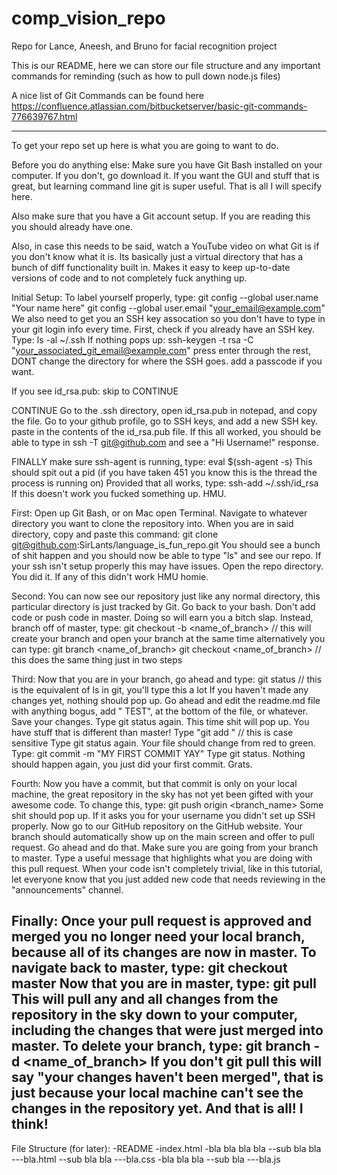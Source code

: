 # comp_vision_repo
Repo for Lance, Aneesh, and Bruno for facial recognition project

This is our README, here we can store our file structure and any important commands for reminding (such as how to pull down node.js files)

A nice list of Git Commands can be found here
https://confluence.atlassian.com/bitbucketserver/basic-git-commands-776639767.html



-------------------------------------------------------------------------------------------

To get your repo set up here is what you are going to want to do.

Before you do anything else:
Make sure you have Git Bash installed on your computer. If you don't, go download it.
If you want the GUI and stuff that is great, but learning command line git is super useful. That is all I will specify here.

Also make sure that you have a Git account setup. If you are reading this you should already have one.

Also, in case this needs to be said, watch a YouTube video on what Git is if you don't know what it is.
Its basically just a virtual directory that has a bunch of diff functionality built in.
Makes it easy to keep up-to-date versions of code and to not completely fuck anything up.

Initial Setup:
To label yourself properly, type:
git config --global user.name "Your name here"
git config --global user.email "your_email@example.com"
We also need to get you an SSH key assocation so you don't have to type in your git login info every time.
First, check if you already have an SSH key. Type:
ls -al ~/.ssh
If nothing pops up:
ssh-keygen -t rsa -C "your_associated_git_email@example.com"
press enter through the rest, DONT change the directory for where the SSH goes. add a passcode if you want.


If you see id_rsa.pub: 
skip to CONTINUE

CONTINUE
Go to the .ssh directory, open id_rsa.pub in notepad, and copy the file.
Go to your github profile, go to SSH keys, and add a new SSH key. paste in the contents of the id_rsa.pub file.
If this all worked, you should be able to type in ssh -T git@github.com and see a "Hi Username!" response.

FINALLY
make sure ssh-agent is running, type:
eval $(ssh-agent -s)
This should spit out a pid (if you have taken 451 you know this is the thread the process is running on)
Provided that all works, type:
ssh-add ~/.ssh/id_rsa
If this doesn't work you fucked something up. HMU.

First:
Open up Git Bash, or on Mac open Terminal. Navigate to whatever directory you want to clone the repository into.
When you are in said directory, copy and paste this command:
git clone git@github.com:SirLants/language_is_fun_repo.git
You should see a bunch of shit happen and you should now be able to type "ls" and see our repo. If your ssh isn't setup properly this may have issues.
Open the repo directory.
You did it.
If any of this didn't work HMU homie.

Second:
You can now see our repository just like any normal directory, this particular directory is just tracked by Git.
Go back to your bash.
Don't add code or push code in master. Doing so will earn you a bitch slap.
Instead, branch off of master, type:
git checkout -b <name_of_branch> // this will create your branch and open your branch at the same time
alternatively you can type:
git branch <name_of_branch>
git checkout <name_of_branch> // this does the same thing just in two steps

Third:
Now that you are in your branch, go ahead and type:
git status // this is the equivalent of ls in git, you'll type this a lot
If you haven't made any changes yet, nothing should pop up.
Go ahead and edit the readme.md file with anything bogus, add "<name> TEST", at the bottom of the file, or whatever. Save your changes.
Type git status again. This time shit will pop up. You have stuff that is different than master!
Type "git add <filename>" // this is case sensitive
Type git status again. Your file should change from red to green.
Type:
git commit -m "MY FIRST COMMIT YAY"
Type git status. Nothing should happen again, you just did your first commit. Grats.

Fourth:
Now you have a commit, but that commit is only on your local machine, the great repository in the sky has not yet been gifted with your awesome code.
To change this, type:
git push origin <branch_name>
Some shit should pop up. If it asks you for your username you didn't set up SSH properly.
Now go to our GitHub repository on the GitHub website.
Your branch should automatically show up on the main screen and offer to pull request.
Go ahead and do that. Make sure you are going from your branch to master. Type a useful message that highlights what you are doing with this pull request.
When your code isn't completely trivial, like in this tutorial, let everyone know that you just added new code that needs reviewing in the "announcements" channel.

Finally: 
Once your pull request is approved and merged you no longer need your local branch, because all of its changes are now in master.
To navigate back to master, type:
git checkout master
Now that you are in master, type:
git pull
This will pull any and all changes from the repository in the sky down to your computer, including the changes that were just merged into master.
To delete your branch, type:
git branch -d <name_of_branch>
If you don't git pull this will say "your changes haven't been merged", that is just because your local machine can't see the changes in the repository yet.
And that is all! I think!
----------------------------------------------------------------------------------------------



File Structure (for later):
-README
-index.html
-bla bla bla bla
--sub bla bla
---bla.html
--sub bla bla
---bla.css
-bla bla bla
--sub bla
---bla.js